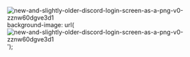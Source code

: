 
![new-and-slightly-older-discord-login-screen-as-a-png-v0-zznw60dgve3d1](https://github.com/user-attachments/assets/cac47ce9-1611-4058-b5e7-ec3cb6609bed)
background-image: url(![new-and-slightly-older-discord-login-screen-as-a-png-v0-zznw60dgve3d1](https://github.com/user-attachments/assets/cac47ce9-1611-4058-b5e7-ec3cb6609bed)
');
